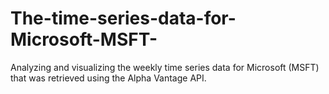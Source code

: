 # The-time-series-data-for-Microsoft-MSFT-
Analyzing and visualizing the weekly time series data for Microsoft (MSFT) that was retrieved using the Alpha Vantage API. 
